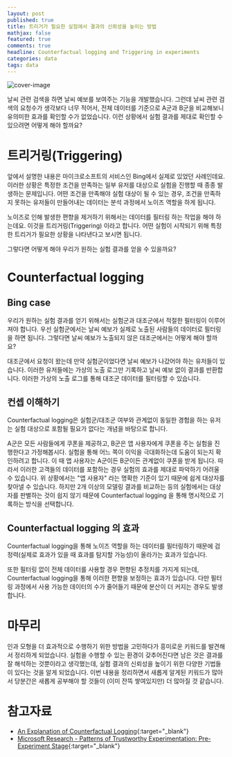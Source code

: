 ```yaml
---
layout: post
published: true
title: 트리거가 필요한 실험에서 결과의 신뢰성을 높이는 방법
mathjax: false
featured: true
comments: true
headline: Counterfactual logging and Triggering in experiments
categories: data
tags: data
---
```


![cover-image](/images/taking-notes.jpg)

날씨 관련 검색을 하면 날씨 예보를 보여주는 기능을 개발했습니다. 그런데 날씨 관련 검색의 요청수가 생각보다 너무 적어서, 전체 데이터를 기준으로 A군과 B군을 비교해보니 유의미한 효과를 확인할 수가 없었습니다. 이런 상황에서 실험 결과를 제대로 확인할 수 있으려면 어떻게 해야 할까요?

# 트리거링(Triggering)

앞에서 설명한 내용은 마이크로소프트의 서비스인 Bing에서 실제로 있었던 사례인데요. 이러한 상황은 특정한 조건을 만족하는 일부 유저를 대상으로 실험을 진행할 때 종종 발생하는 문제입니다. 어떤 조건을 만족해야 실험 대상이 될 수 있는 경우, 조건을 만족하지 못하는 유저들이 만들어내는 데이터는 분석 과정에서 노이즈 역할을 하게 됩니다. 

노이즈로 인해 발생한 편향을 제거하기 위해서는 데이터를 필터링 하는 작업을 해야 하는데요. 이것을 트리거링(Triggering) 이라고 합니다. 어떤 실험이 시작되기 위해 특정한 트리거가 필요한 상황을 나타낸다고 보시면 됩니다. 

그렇다면 어떻게 해야 우리가 원하는 실험 결과를 얻을 수 있을까요? 

# Counterfactual logging

## Bing case

우리가 원하는 실험 결과를 얻기 위해서는 실험군과 대조군에서 적절한 필터링이 이루어져야 합니다. 우선 실험군에서는 날씨 예보가 실제로 노출된 사람들의 데이터로 필터링을 하면 됩니다. 그렇다면 날씨 예보가 노출되지 않은 대조군에서는 어떻게 해야 할까요?

대조군에서 요청이 왔는데 만약 실험군이었다면 날씨 예보가 나갔어야 하는 유저들이 있습니다. 이러한 유저들에는 가상의 노출 로그만 기록하고 날씨 예보 없이 결과를 반환합니다. 이러한 가상의 노출 로그를 통해 대조군 데이터를 필터링할 수 있습니다.

## 컨셉 이해하기

Counterfactual logging은 실험군/대조군 여부와 관계없이 동일한 경험을 하는 유저는 실험 대상으로 포함될 필요가 없다는 개념을 바탕으로 합니다.

A군은 모든 사람들에게 쿠폰을 제공하고, B군은 앱 사용자에게 쿠폰을 주는 실험을 진행한다고 가정해봅시다. 실험을 통해 어느 쪽이 이익을 극대화하는데 도움이 되는지 확인하려고 합니다. 이 때 앱 사용자는 A군이든 B군이든 관계없이 쿠폰을 받게 됩니다. 따라서 이러한 고객들의 데이터를 포함하는 경우 실험의 효과를 제대로 파악하기 어려울 수 있습니다. 위 상황에서는 "앱 사용자" 라는 명확한 기준이 있기 때문에 쉽게 대상자를 찾아낼 수 있습니다. 하지만 2개 이상의 모델링 결과를 비교하는 등의 실험에서는 대상자를 판별하는 것이 쉽지 않기 때문에 Counterfactual logging 을 통해 명시적으로 기록하는 방식을 선택합니다.

## Counterfactual logging 의 효과

Counterfactual logging을 통해 노이즈 역할을 하는 데이터를 필터링하기 때문에 검정력(실제로 효과가 있을 때 효과를 탐지할 가능성)이 올라가는 효과가 있습니다.

또한 필터링 없이 전체 데이터를 사용할 경우 편향된 추정치를 가지게 되는데, Counterfactual logging을 통해 이러한 편향을 보정하는 효과가 있습니다. 
다만 필터링 과정에서 사용 가능한 데이터의 수가 줄어들기 때문에 분산이 더 커지는 경우도 발생합니다.

# 마무리

인과 모형을 더 효과적으로 수행하기 위한 방법을 고민하다가 흥미로운 키워드를 발견해서 정리하게 되었습니다. 실험을 수행할 수 있는 환경이 갖추어진다면 남은 것은 결과를 잘 해석하는 것뿐이라고 생각했는데, 실험 결과의 신뢰성을 높이기 위한 다양한 기법들이 있다는 것을 알게 되었습니다. 이번 내용을 정리하면서 새롭게 알게된 키워드가 많아서 당분간은 새롭게 공부해야 할 것들이 (이미 잔뜩 쌓여있지만) 더 많아질 것 같습니다.

# 참고자료 
- [An Explanation of Counterfactual Logging](https://towardsdatascience.com/an-explanation-of-counterfactual-logging-81931a6fd192){:target="_blank"}
- [Microsoft Research - Patterns of Trustworthy Experimentation: Pre-Experiment Stage](https://www.microsoft.com/en-us/research/group/experimentation-platform-exp/articles/patterns-of-trustworthy-experimentation-pre-experiment-stage/){:target="_blank"}
